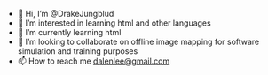 - 👋 Hi, I’m @DrakeJungblud
- 👀 I’m interested in learning html and other languages
- 🌱 I’m currently learning html
- 💞️ I’m looking to collaborate on offline image mapping for software simulation and training purposes
- 📫 How to reach me dalenlee@gmail.com

<!---
DrakeJungblud/DrakeJungblud is a ✨ special ✨ repository because its `README.md` (this file) appears on your GitHub profile.
You can click the Preview link to take a look at your changes.
--->
